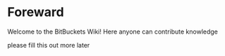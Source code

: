 # Foreward

Welcome to the BitBuckets Wiki! Here anyone can contribute knowledge

please fill this out more later
